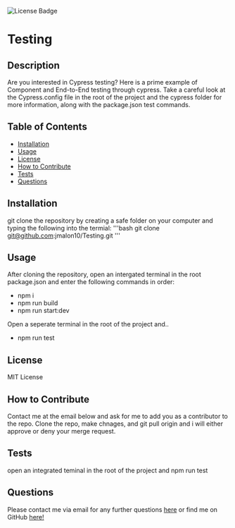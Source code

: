 ![License Badge](https://img.shields.io/badge/license-MIT-yellow.svg)

# Testing 

## Description
Are you interested in Cypress testing? Here is a prime example of Component and End-to-End testing through cypress. Take a careful look at the Cypress.config file in the root of the project and the cypress folder for more information, along with the package.json test commands. 
## Table of Contents 

- [Installation](#installation)
- [Usage](#usage)
- [License](#license)
- [How to Contribute](#how-to-contribute)
- [Tests](#tests)
- [Questions](#questions)

## Installation
git clone the repository by creating a safe folder on your computer and typing the following into the termial:
'''bash
git clone git@github.com:jmalon10/Testing.git
'''

## Usage
After cloning the repository, open an intergated terminal in the root package.json and enter the following commands in order:
- npm i
- npm run build
- npm run start:dev

Open a seperate terminal in the root of the project and..
- npm run test 
## License
MIT License
## How to Contribute
Contact me at the email below and ask for me to add you as a contributor to the repo. Clone the repo, make chnages, and git pull origin <your branch name> and i will either approve or deny your merge request.
## Tests
open an integrated teminal in the root of the project and npm run test
## Questions
Please contact me via email for any further questions [here](mailto:jmaloney11277@gmail.com) or find me on GitHub [here!](https://github.com/jmalon10)
